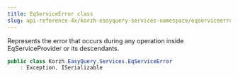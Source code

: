 ```yaml
---
title: EqServiceError class
slug: api-reference-4x/korzh-easyquery-services-namespace/eqserviceerror-class
---
```



Represents the error that occurs during any operation inside EqServiceProvider or its descendants.
```csharp
public class Korzh.EasyQuery.Services.EqServiceError
    : Exception, ISerializable

```